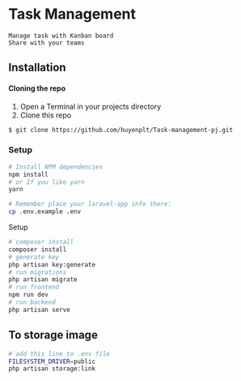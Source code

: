 # Task Management
```
Manage task with Kanban board
Share with your teams
```

## Installation

#### Cloning the repo

1. Open a Terminal in your projects directory 
2. Clone this repo

```shell
$ git clone https://github.com/huyenplt/Task-management-pj.git

```
### Setup
```bash
# Install NPM dependencies
npm install 
# or If you like yarn
yarn

```

```bash
# Remember place your laravel-app info there:
cp .env.example .env

```

Setup
```bash
# composer install
composer install
# generate key
php artisan key:generate
# run migrations
php artisan migrate
# run frontend
npm run dev
# run backend
php artisan serve
```

## To storage image
```bash
# add this line to .env file
FILESYSTEM_DRIVER=public
php artisan storage:link

